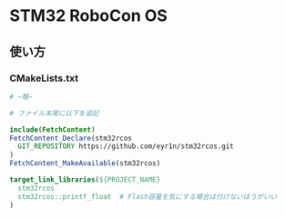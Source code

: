 # STM32 RoboCon OS

## 使い方

### CMakeLists.txt

```cmake
# ~略~

# ファイル末尾に以下を追記

include(FetchContent)
FetchContent_Declare(stm32rcos
  GIT_REPOSITORY https://github.com/eyr1n/stm32rcos.git
)
FetchContent_MakeAvailable(stm32rcos)

target_link_libraries(${PROJECT_NAME}
  stm32rcos
  stm32rcos::printf_float  # Flash容量を気にする場合は付けないほうがいい
)
```
